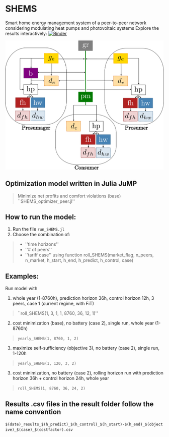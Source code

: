 # SHEMS
Smart home energy management system of a peer-to-peer network considering modulating heat pumps and photovoltaic systems
Explore the results interactively:   [![Binder](https://mybinder.org/badge_logo.svg)](https://mybinder.org/v2/gh/lilanger/SHEMS/master?filepath=single_building%2FSHEMS_visualization_Interactive_julia.ipynb)


<p align="center">
  <img src="pics\PEERS_graph.png" width="600"/>
</p>

## Optimization model written in Julia JuMP
>Minimize net profits and comfort violations (base)
>  ``SHEMS_optimizer_peer.jl''


## How to run the model:
1) Run the file ``run_SHEMS.jl``  
2) Choose the combination of:     
  >- ''time horizons''
  >- ''# of peers''
  >- ''tariff case''
  using function roll_SHEMS(market_flag, n_peers, n_market, h_start, h_end, h_predict, h_control, case)

## Examples:
Run model with 
  1) whole year (1-8760h), prediction horizon 36h, control horizon 12h, 3 peers, case 1 (current regime, with FiT)
  >``roll_SHEMS(1, 3, 1, 1, 8760, 36, 12, 1)''
  2) cost minimization (base), no battery (case 2), single run, whole year (1-8760h)   
  >``yearly_SHEMS(1, 8760, 1, 2)``   
  3) maximize self-sufficiency (objective 3), no battery (case 2), single run, 1-120h   
  >``yearly_SHEMS(1, 120, 3, 2)``    
  3) cost minimization, no battery (case 2), rolling horizon run with prediction horizon 36h + control horizon 24h, whole year
  >``roll_SHEMS(1, 8760, 36, 24, 2)``    
 
## Results .csv files in the result folder follow the name convention  
``$(date)_results_$(h_predict)_$(h_control)_$(h_start)-$(h_end)_$(objective)_$(case)_$(costfactor).csv``
